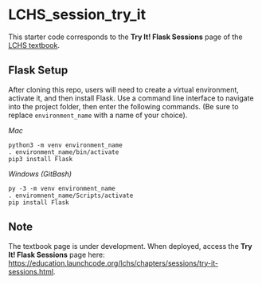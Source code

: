 # LCHS_session_try_it
This starter code corresponds to the **Try It! Flask Sessions** page of the [LCHS textbook](https://education.launchcode.org/lchs/index.html).

## Flask Setup
After cloning this repo, users will need to create a virtual environment, activate it, and then install Flask. Use a command line interface to navigate into the project folder,
then enter the following commands. (Be sure to replace `environment_name` with a name of your choice).

*Mac*
```
python3 -m venv environment_name
. environment_name/bin/activate
pip3 install Flask
```

*Windows (GitBash)*
```
py -3 -m venv environment_name
. enviromnent_name/Scripts/activate
pip install Flask
```

## Note
The textbook page is under development. When deployed, access the **Try It! Flask Sessions** page here: https://education.launchcode.org/lchs/chapters/sessions/try-it-sessions.html.
